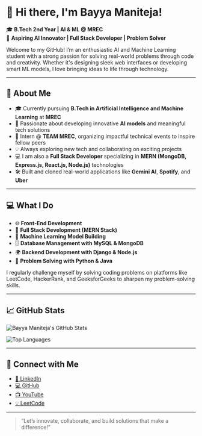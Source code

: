 # 👋 Hi there, I'm Bayya Maniteja!

🎓 **B.Tech 2nd Year | AI & ML @ MREC**  
🚀 **Aspiring AI Innovator | Full Stack Developer | Problem Solver**

Welcome to my GitHub! I’m an enthusiastic AI and Machine Learning student with a strong passion for solving real-world problems through code and creativity. Whether it's designing sleek web interfaces or developing smart ML models, I love bringing ideas to life through technology.

---

## 🚀 About Me

- 🎓 Currently pursuing **B.Tech in Artificial Intelligence and Machine Learning** at **MREC**
- 🌱 Passionate about developing innovative **AI models** and meaningful tech solutions
- 🤝 Intern @ **TEAM MREC**, organizing impactful technical events to inspire fellow peers
- 💡 Always exploring new tech and collaborating on exciting projects
- 💻 I am also a **Full Stack Developer** specializing in **MERN (MongoDB, Express.js, React.js, Node.js)** technologies
- 🛠️ Built and cloned real-world applications like **Gemini AI**, **Spotify**, and **Uber**

---

## 💻 What I Do

- 🌐 **Front-End Development**
- 🔁 **Full Stack Development (MERN Stack)**
- 🤖 **Machine Learning Model Building**
- 🗄️ **Database Management with MySQL & MongoDB**
- 🌍 **Backend Development with Django & Node.js**
- 🧠 **Problem Solving with Python & Java**

I regularly challenge myself by solving coding problems on platforms like LeetCode, HackerRank, and GeeksforGeeks to sharpen my problem-solving skills.

---

## 📈 GitHub Stats

![Bayya Maniteja's GitHub Stats](https://github-readme-stats.vercel.app/api?username=maniteja2005&show_icons=true&theme=radical)

![Top Languages](https://github-readme-stats.vercel.app/api/top-langs/?username=maniteja2005&layout=compact&theme=radical)

---

## 🔗 Connect with Me

- [🔗 LinkedIn](https://www.linkedin.com/in/bayya-maniteja/)
- [💻 GitHub](https://github.com/maniteja2005)
- [📺 YouTube](https://www.youtube.com/@maniteja2005)
- [💡 LeetCode](https://leetcode.com/BAYYAMANITEJA/)

---

> “Let’s innovate, collaborate, and build solutions that make a difference!”

